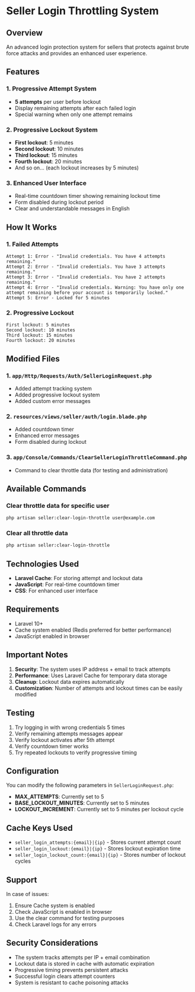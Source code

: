 # Seller Login Throttling System

## Overview

An advanced login protection system for sellers that protects against brute force attacks and provides an enhanced user experience.

## Features

### 1. Progressive Attempt System

-   **5 attempts** per user before lockout
-   Display remaining attempts after each failed login
-   Special warning when only one attempt remains

### 2. Progressive Lockout System

-   **First lockout**: 5 minutes
-   **Second lockout**: 10 minutes
-   **Third lockout**: 15 minutes
-   **Fourth lockout**: 20 minutes
-   And so on... (each lockout increases by 5 minutes)

### 3. Enhanced User Interface

-   Real-time countdown timer showing remaining lockout time
-   Form disabled during lockout period
-   Clear and understandable messages in English

## How It Works

### 1. Failed Attempts

```
Attempt 1: Error - "Invalid credentials. You have 4 attempts remaining."
Attempt 2: Error - "Invalid credentials. You have 3 attempts remaining."
Attempt 3: Error - "Invalid credentials. You have 2 attempts remaining."
Attempt 4: Error - "Invalid credentials. Warning: You have only one attempt remaining before your account is temporarily locked."
Attempt 5: Error - Locked for 5 minutes
```

### 2. Progressive Lockout

```
First lockout: 5 minutes
Second lockout: 10 minutes
Third lockout: 15 minutes
Fourth lockout: 20 minutes
```

## Modified Files

### 1. `app/Http/Requests/Auth/SellerLoginRequest.php`

-   Added attempt tracking system
-   Added progressive lockout system
-   Added custom error messages

### 2. `resources/views/seller/auth/login.blade.php`

-   Added countdown timer
-   Enhanced error messages
-   Form disabled during lockout

### 3. `app/Console/Commands/ClearSellerLoginThrottleCommand.php`

-   Command to clear throttle data (for testing and administration)

## Available Commands

### Clear throttle data for specific user

```bash
php artisan seller:clear-login-throttle user@example.com
```

### Clear all throttle data

```bash
php artisan seller:clear-login-throttle
```

## Technologies Used

-   **Laravel Cache**: For storing attempt and lockout data
-   **JavaScript**: For real-time countdown timer
-   **CSS**: For enhanced user interface

## Requirements

-   Laravel 10+
-   Cache system enabled (Redis preferred for better performance)
-   JavaScript enabled in browser

## Important Notes

1. **Security**: The system uses IP address + email to track attempts
2. **Performance**: Uses Laravel Cache for temporary data storage
3. **Cleanup**: Lockout data expires automatically
4. **Customization**: Number of attempts and lockout times can be easily modified

## Testing

1. Try logging in with wrong credentials 5 times
2. Verify remaining attempts messages appear
3. Verify lockout activates after 5th attempt
4. Verify countdown timer works
5. Try repeated lockouts to verify progressive timing

## Configuration

You can modify the following parameters in `SellerLoginRequest.php`:

-   **MAX_ATTEMPTS**: Currently set to 5
-   **BASE_LOCKOUT_MINUTES**: Currently set to 5 minutes
-   **LOCKOUT_INCREMENT**: Currently set to 5 minutes per lockout cycle

## Cache Keys Used

-   `seller_login_attempts:{email}|{ip}` - Stores current attempt count
-   `seller_login_lockout:{email}|{ip}` - Stores lockout expiration time
-   `seller_login_lockout_count:{email}|{ip}` - Stores number of lockout cycles

## Support

In case of issues:

1. Ensure Cache system is enabled
2. Check JavaScript is enabled in browser
3. Use the clear command for testing purposes
4. Check Laravel logs for any errors

## Security Considerations

-   The system tracks attempts per IP + email combination
-   Lockout data is stored in cache with automatic expiration
-   Progressive timing prevents persistent attacks
-   Successful login clears attempt counters
-   System is resistant to cache poisoning attacks
